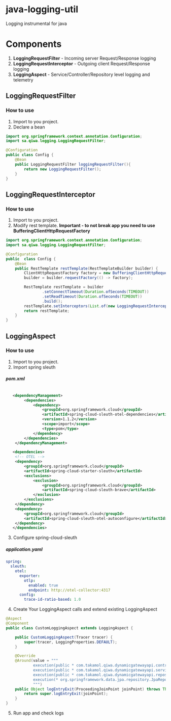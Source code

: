 # java-logging-util

Logging instrumental for java

# Components

1. <strong>LoggingRequestFilter</strong> - Incoming server Request/Response logging
2. <strong>LoggingRequestInterceptor</strong> - Outgoing client Request/Response logging
3. <strong>LoggingAspect</strong> - Service/Controller/Repository level logging and telemetry

## LoggingRequestFilter
### How to use
1. Import to you project.
2. Declare a bean

```java
import org.springframework.context.annotation.Configuration;
import sa.qiwa.logging.LoggingRequestFilter;

@Configuration
public class Config {
    @Bean
    public LoggingRequestFilter loggingRequestFilter(){
        return new LoggingRequestFilter();
    }
}
```
## LoggingRequestInterceptor
### How to use
1. Import to you project.
2. Modify rest template. <strong>Important -  to not break app you need to use BufferingClientHttpRequestFactory</strong>

```java
import org.springframework.context.annotation.Configuration;
import sa.qiwa.logging.LoggingRequestFilter;

@Configuration
public  class Config {
    @Bean
    public RestTemplate restTemplate(RestTemplateBuilder builder) {
        ClientHttpRequestFactory factory = new BufferingClientHttpRequestFactory(new SimpleClientHttpRequestFactory());
        builder = builder.requestFactory(() -> factory);

        RestTemplate restTemplate = builder
                .setConnectTimeout(Duration.ofSeconds(TIMEOUT))
                .setReadTimeout(Duration.ofSeconds(TIMEOUT))
                .build();
        restTemplate.setInterceptors(List.of(new LoggingRequestInterceptor()));
        return restTemplate;
    }
}
```


## LoggingAspect
### How to use
1. Import to you project.
2. Import spring sleuth
##### pom.xml
```xml

   <dependencyManagement>
        <dependencies>
            <dependency>
                <groupId>org.springframework.cloud</groupId>
                <artifactId>spring-cloud-sleuth-otel-dependencies</artifactId>
                <version>1.1.2</version>
                <scope>import</scope>
                <type>pom</type>
            </dependency>
        </dependencies>
    </dependencyManagement>
   ```
```xml
   <dependencies>
    <!-- OTEL -->
    <dependency>
        <groupId>org.springframework.cloud</groupId>
        <artifactId>spring-cloud-starter-sleuth</artifactId>
        <exclusions>
            <exclusion>
                <groupId>org.springframework.cloud</groupId>
                <artifactId>spring-cloud-sleuth-brave</artifactId>
            </exclusion>
        </exclusions>
    </dependency>
    <dependency>
        <groupId>org.springframework.cloud</groupId>
        <artifactId>spring-cloud-sleuth-otel-autoconfigure</artifactId>
    </dependency>
   </dependencies>
```
3. Configure spring-cloud-sleuth
##### application.yaml
```yaml
spring:
  sleuth:
    otel:
      exporter:
        otlp:
          enabled: true
          endpoint: http://otel-collector:4317
      config:
        trace-id-ratio-based: 1.0
```

4. Create Your LoggingAspect calls and extend existing LoggingAspect
```java
@Aspect
@Component
public class CustomLoggingAspect extends LoggingAspect {

    public CustomLoggingAspect(Tracer tracer) {
        super(tracer, LoggingProperties.DEFAULT);
    }

    @Override
    @Around(value = """
            execution(public * com.takamol.qiwa.dynamicgatewayapi.controller.*.*(..)) ||
            execution(public * com.takamol.qiwa.dynamicgatewayapi.service.*.*(..)) ||
            execution(public * com.takamol.qiwa.dynamicgatewayapi.repository.*.*(..)) ||
            execution(* org.springframework.data.jpa.repository.JpaRepository+.*(..))))
            """)
    public Object logEntryExit(ProceedingJoinPoint joinPoint) throws Throwable {
        return super.logEntryExit(joinPoint);
    }
}
```
5. Run app and check logs

